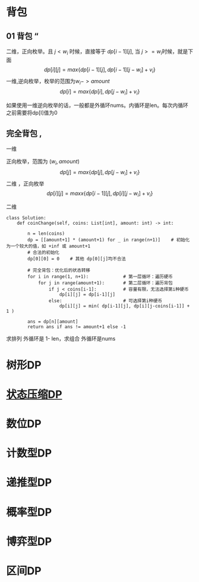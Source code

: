 # 背包

## 01 背包 “

二维，正向枚举。且   $j<w_i$  时候，直接等于 $dp[i-1][j]$,  当 $j>=w_i$时候，就是下面
$$
dp[i][j] =max\left\{dp[i-1][j],dp[i-1][j-w_i]+v_i\right\}
$$
一维,逆向枚举，枚举的范围为$w_i -> amount$
$$
dp[i] =max\left\{ dp[i],dp[j-w_i]+v_i\right\}
$$

如果使用一维逆向枚举的话，一般都是外循环nums。内循环是len。每次内循环之前需要将dp[I]值为0 





## 完全背包 ,

一维

正向枚举，范围为 $(w_i,amount)$
$$
dp[j] = max\left\{dp[j],dp[j-w_i]+v_i\right\}
$$
二维 ，正向枚举 
$$
dp[i][j] = maxx\left\{dp[i-1][j],dp[i][j-w_i]+v_i\right\}
$$


二维

```
class Solution:
    def coinChange(self, coins: List[int], amount: int) -> int:
        
        n = len(coins)
        dp = [[amount+1] * (amount+1) for _ in range(n+1)]    # 初始化为一个较大的值，如 +inf 或 amount+1
        # 合法的初始化
        dp[0][0] = 0    # 其他 dp[0][j]均不合法
        
        # 完全背包：优化后的状态转移
        for i in range(1, n+1):             # 第一层循环：遍历硬币
            for j in range(amount+1):       # 第二层循环：遍历背包
                if j < coins[i-1]:          # 容量有限，无法选择第i种硬币
                    dp[i][j] = dp[i-1][j]
                else:                       # 可选择第i种硬币
                    dp[i][j] = min( dp[i-1][j], dp[i][j-coins[i-1]] + 1 )

        ans = dp[n][amount] 
        return ans if ans != amount+1 else -1

```

求排列 外循环是 1- len，求组合 外循环是nums

# 树形DP

# [状态压缩DP](dp/状压dp.md)

# 数位DP

# 计数型DP

# 递推型DP

# 概率型DP

# 博弈型DP

# 区间DP

